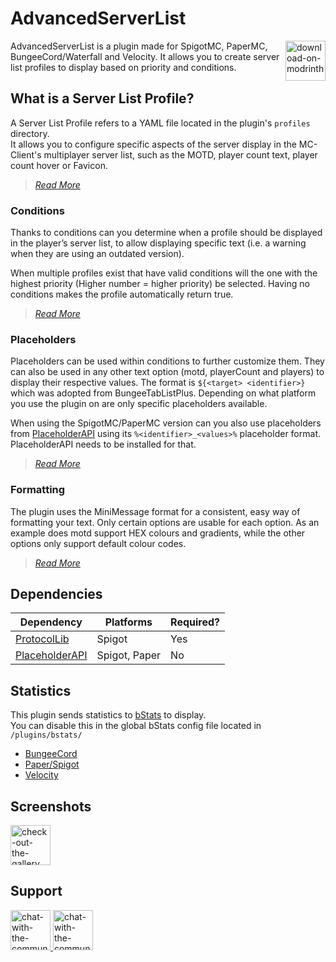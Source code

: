 # AdvancedServerList
<a href="https://modrinth.com/plugin/advancedserverlist" target="_blank">
  <img src="https://raw.githubusercontent.com/intergrav/devins-badges/main/badges/modrinth_vector.svg" height="64" align="right" alt="download-on-modrinth" />
</a>

AdvancedServerList is a plugin made for SpigotMC, PaperMC, BungeeCord/Waterfall and Velocity. It allows you to create server list profiles to display based on priority and conditions.

## What is a Server List Profile?
A Server List Profile refers to a YAML file located in the plugin's `profiles` directory.  
It allows you to configure specific aspects of the server display in the MC-Client's multiplayer server list, such as the MOTD, player count text, player count hover or Favicon.

> [*Read More*][profiles]

### Conditions
Thanks to conditions can you determine when a profile should be displayed in the player’s server list, to allow displaying specific text (i.e. a warning when they are using an outdated version).

When multiple profiles exist that have valid conditions will the one with the highest priority (Higher number = higher priority) be selected. Having no conditions makes the profile automatically return true.

> [*Read More*][conditions]

### Placeholders
Placeholders can be used within conditions to further customize them. They can also be used in any other text option (motd, playerCount and players) to display their respective values.
The format is `${<target> <identifier>}` which was adopted from BungeeTabListPlus. Depending on what platform you use the plugin on are only specific placeholders available.

When using the SpigotMC/PaperMC version can you also use placeholders from [PlaceholderAPI][placeholderapi] using its `%<identifier>_<values>%` placeholder format. PlaceholderAPI needs to be installed for that.

> [*Read More*][placeholders]

### Formatting
The plugin uses the MiniMessage format for a consistent, easy way of formatting your text.
Only certain options are usable for each option. As an example does motd support HEX colours and gradients, while the other options only support default colour codes.

> [*Read More*][minimessage]

## Dependencies

| Dependency       | Platforms     | Required? |
| ---------------- | ------------- | --------- |
| [ProtocolLib]    | Spigot        | Yes       |
| [PlaceholderAPI] | Spigot, Paper | No        |

## Statistics

This plugin sends statistics to [bStats] to display.  
You can disable this in the global bStats config file located in `/plugins/bstats/`

- [BungeeCord][bstats-bungee]
- [Paper/Spigot][bstats-spigot]
- [Velocity][bstats-velocity]

## Screenshots

<a href="https://modrinth.com/plugin/advancedserverlist/gallery" target="_blank">
  <img src="https://raw.githubusercontent.com/intergrav/devins-badges/main/badges/modrinth-gallery_vector.svg" height="64" alt="check-out-the-gallery" />
</a>

## Support
<a href="https://discord.gg/6dazXp6" target="_blank">
  <img src="https://raw.githubusercontent.com/intergrav/devins-badges/main/badges/discord_vector.svg" height="64" alt="chat-with-the-community-discord" />
</a>
<a href="https://app.revolt.chat/invite/74TpERXA" target="_blank">
  <img src="https://raw.githubusercontent.com/intergrav/devins-badges/main/badges/revolt_vector.svg" height="64" alt="chat-with-the-community-revolt" />
</a>

<!-- Links -->
[profiles]: https://github.com/Andre601/AdvancedServerList/wiki/Profiles
[conditions]: https://github.com/Andre601/AdvancedServerList/wiki/Profiles#conditions
[placeholders]: https://github.com/Andre601/AdvancedServerList/wiki/Profiles#placeholders
[minimessage]: https://github.com/Andre601/AdvancedServerList/wiki/Profiles#minimessage

[placeholderapi]: https://www.spigotmc.org/resources/6245/

[modrinth]: https://modrinth.com/plugin/advancedserverlist

[protocollib]: https://www.spigotmc.org/resources/1997/
[placeholderapi]: https://www.spigotmc.org/resources/6245/

[bstats]: https://bstats.org
[bstats-bungee]: https://bstats.org/plugin/bungeecord/AdvancedServerList/15585
[bstats-spigot]: https://bstats.org/plugin/bukkit/AdvancedServerList/15584
[bstats-velocity]: https://bstats.org/plugin/velocity/AdvancedServerList/15587

[gallery]: https://modrinth.com/mod/advancedserverlist/gallery

